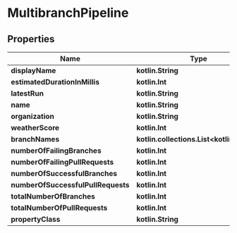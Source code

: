 
# MultibranchPipeline

## Properties
| Name | Type | Description | Notes |
| ------------ | ------------- | ------------- | ------------- |
| **displayName** | **kotlin.String** |  |  [optional] |
| **estimatedDurationInMillis** | **kotlin.Int** |  |  [optional] |
| **latestRun** | **kotlin.String** |  |  [optional] |
| **name** | **kotlin.String** |  |  [optional] |
| **organization** | **kotlin.String** |  |  [optional] |
| **weatherScore** | **kotlin.Int** |  |  [optional] |
| **branchNames** | **kotlin.collections.List&lt;kotlin.String&gt;** |  |  [optional] |
| **numberOfFailingBranches** | **kotlin.Int** |  |  [optional] |
| **numberOfFailingPullRequests** | **kotlin.Int** |  |  [optional] |
| **numberOfSuccessfulBranches** | **kotlin.Int** |  |  [optional] |
| **numberOfSuccessfulPullRequests** | **kotlin.Int** |  |  [optional] |
| **totalNumberOfBranches** | **kotlin.Int** |  |  [optional] |
| **totalNumberOfPullRequests** | **kotlin.Int** |  |  [optional] |
| **propertyClass** | **kotlin.String** |  |  [optional] |



